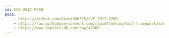 ```yaml
---
id: CVE-2017-9769
pocs:
    - https://github.com/kkent030315/CVE-2017-9769
    - https://raw.githubusercontent.com/rapid7/metasploit-framework/master/modules/exploits/windows/local/razer_zwopenprocess.rb
    - https://www.exploit-db.com/raw/42368
---
```

